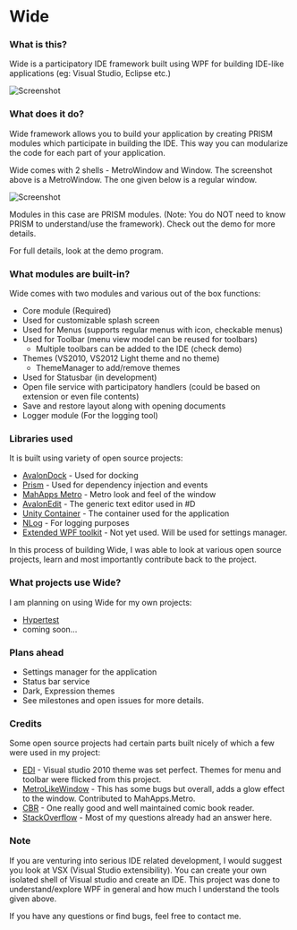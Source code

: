 # Wide 

### What is this?

Wide is a participatory IDE framework built using WPF for building IDE-like applications (eg: Visual Studio, Eclipse etc.) 

![Screenshot](https://raw.github.com/wiki/chandramouleswaran/Wide/Wide.png)

### What does it do?

Wide framework allows you to build your application by creating PRISM modules which participate in building the IDE. This way you can modularize the code for each part of your application.

Wide comes with 2 shells - MetroWindow and Window. The screenshot above is a MetroWindow. The one given below is a regular window.

![Screenshot](https://raw.github.com/wiki/chandramouleswaran/Wide/Wide-old.png)

Modules in this case are PRISM modules. (Note: You do NOT need to know PRISM to understand/use the framework). Check out the demo for more details.

For full details, look at the demo program.

### What modules are built-in?

Wide comes with two modules and various out of the box functions:

* Core module (Required)
 * Used for customizable splash screen
 * Used for Menus (supports regular menus with icon, checkable menus)
 * Used for Toolbar (menu view model can be reused for toolbars)
     * Multiple toolbars can be added to the IDE (check demo)
 * Themes (VS2010, VS2012 Light theme and no theme)
     * ThemeManager to add/remove themes
 * Used for Statusbar (in development)
 * Open file service with participatory handlers (could be based on extension or even file contents)
 * Save and restore layout along with opening documents
* Logger module (For the logging tool)


### Libraries used
It is built using variety of open source projects:

* [AvalonDock](http://avalondock.codeplex.com) - Used for docking
* [Prism](http://compositewpf.codeplex.com/) - Used for dependency injection and events
* [MahApps Metro](https://github.com/MahApps/MahApps.Metro) - Metro look and feel of the window
* [AvalonEdit](https://github.com/icsharpcode/SharpDevelop/wiki/AvalonEdit) - The generic text editor used in #D
* [Unity Container](http://msdn.microsoft.com/en-us/library/ff660899\(v=pandp.20\).aspx) - The container used for the application
* [NLog](http://nlog-project.org/) - For logging purposes
* [Extended WPF toolkit](http://wpftoolkit.codeplex.com/) - Not yet used. Will be used for settings manager.

In this process of building Wide, I was able to look at various open source projects, learn and most importantly contribute back to the project.


### What projects use Wide?

I am planning on using Wide for my own projects:

* [Hypertest](https://github.com/chandramouleswaran/Hypertest)
* coming soon...

### Plans ahead
* Settings manager for the application
* Status bar service
* Dark, Expression themes
* See milestones and open issues for more details.

### Credits
Some open source projects had certain parts built nicely of which a few were used in my project:

* [EDI](http://edi.codeplex.com/) - Visual studio 2010 theme was set perfect. Themes for menu and toolbar were flicked from this project.
* [MetroLikeWindow](https://github.com/Grabacr07/MetroLikeWindow) - This has some bugs but overall, adds a glow effect to the window. Contributed to MahApps.Metro.
* [CBR](http://wfpbookreader.codeplex.com/) - One really good and well maintained comic book reader.
* [StackOverflow](http://www.stackoverflow.com) - Most of my questions already had an answer here.

### Note
If you are venturing into serious IDE related development, I would suggest you look at VSX (Visual Studio extensibility). You can create your own isolated shell of Visual studio and create an IDE. This project was done to understand/explore WPF in general and how much I understand the tools given above.

If you have any questions or find bugs, feel free to contact me.
